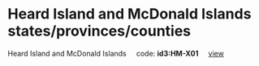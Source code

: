# Heard Island and McDonald Islands states/provinces/counties
Heard Island and McDonald Islands&nbsp;&nbsp;&nbsp;&nbsp;&nbsp;code: **id3:HM-X01**&nbsp;&nbsp;&nbsp;&nbsp;&nbsp;[view](../export/geojson/medium/id3/hm/x01.geojson)&nbsp;&nbsp;&nbsp;&nbsp;&nbsp;

